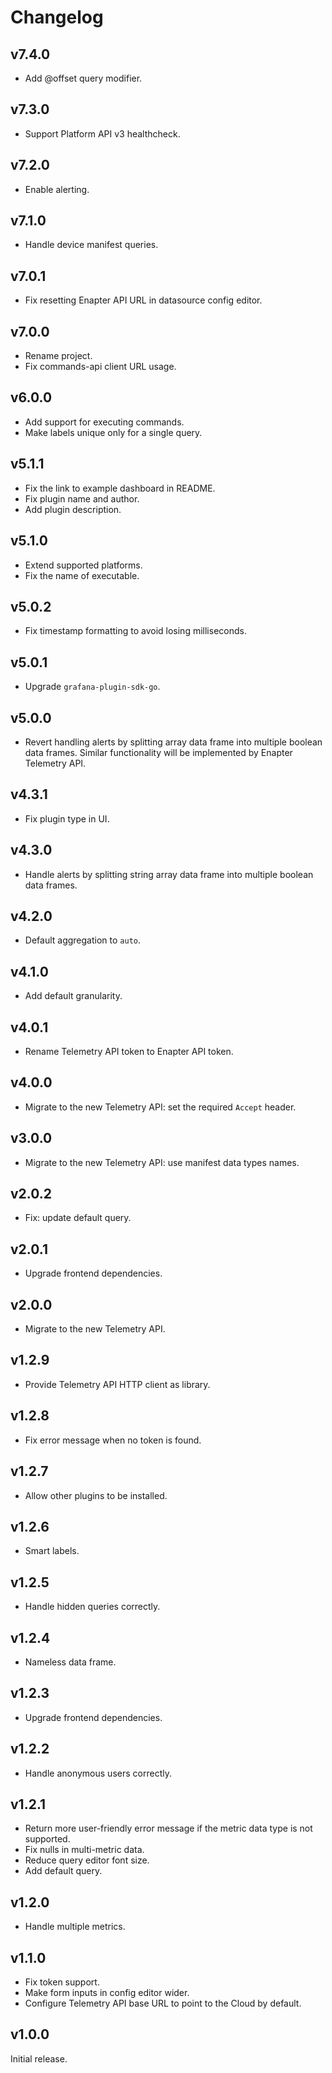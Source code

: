 # Changelog

## v7.4.0

- Add @offset query modifier.

## v7.3.0

- Support Platform API v3 healthcheck.

## v7.2.0

- Enable alerting.

## v7.1.0

- Handle device manifest queries.

## v7.0.1

- Fix resetting Enapter API URL in datasource config editor.

## v7.0.0

- Rename project.
- Fix commands-api client URL usage.

## v6.0.0

- Add support for executing commands.
- Make labels unique only for a single query.

## v5.1.1

- Fix the link to example dashboard in README.
- Fix plugin name and author.
- Add plugin description.

## v5.1.0

- Extend supported platforms.
- Fix the name of executable.

## v5.0.2

- Fix timestamp formatting to avoid losing milliseconds.

## v5.0.1

- Upgrade `grafana-plugin-sdk-go`.

## v5.0.0

- Revert handling alerts by splitting array data frame into multiple boolean
  data frames. Similar functionality will be implemented by Enapter Telemetry
  API.

## v4.3.1

- Fix plugin type in UI.

## v4.3.0

- Handle alerts by splitting string array data frame into multiple boolean data
  frames.

## v4.2.0

- Default aggregation to `auto`.

## v4.1.0

- Add default granularity.

## v4.0.1

- Rename Telemetry API token to Enapter API token.

## v4.0.0

- Migrate to the new Telemetry API: set the required `Accept` header.

## v3.0.0

- Migrate to the new Telemetry API: use manifest data types names.

## v2.0.2

- Fix: update default query.

## v2.0.1

- Upgrade frontend dependencies.

## v2.0.0

- Migrate to the new Telemetry API.

## v1.2.9

- Provide Telemetry API HTTP client as library.

## v1.2.8

- Fix error message when no token is found.

## v1.2.7

- Allow other plugins to be installed.

## v1.2.6

- Smart labels.

## v1.2.5

- Handle hidden queries correctly.

## v1.2.4

- Nameless data frame.

## v1.2.3

- Upgrade frontend dependencies.

## v1.2.2

- Handle anonymous users correctly.

## v1.2.1

- Return more user-friendly error message if the metric data type is not
  supported.
- Fix nulls in multi-metric data.
- Reduce query editor font size.
- Add default query.

## v1.2.0

- Handle multiple metrics.

## v1.1.0

- Fix token support.
- Make form inputs in config editor wider.
- Configure Telemetry API base URL to point to the Cloud by default.

## v1.0.0

Initial release.
